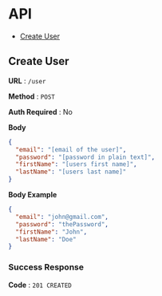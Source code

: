 # API

- [Create User](#create-user)

## Create User

**URL** : `/user`

**Method** : `POST`

**Auth Required** : No

**Body**

```json
{
  "email": "[email of the user]",
  "password": "[password in plain text]",
  "firstName": "[users first name]",
  "lastName": "[users last name]"
}
```

**Body Example**

```json
{
  "email": "john@gmail.com",
  "password": "thePassword",
  "firstName": "John",
  "lastName": "Doe"
}
```

### Success Response

**Code** : `201 CREATED`
